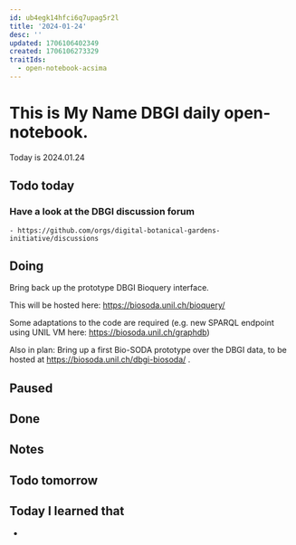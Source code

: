 ```yaml
---
id: ub4egk14hfci6q7upag5r2l
title: '2024-01-24'
desc: ''
updated: 1706106402349
created: 1706106273329
traitIds:
  - open-notebook-acsima
---
```


# This is **My Name** DBGI daily open-notebook.

Today is 2024.01.24

## Todo today

### Have a look at the DBGI discussion forum
    - https://github.com/orgs/digital-botanical-gardens-initiative/discussions

###
###

## Doing
Bring back up the prototype DBGI Bioquery interface.

This will be hosted here: https://biosoda.unil.ch/bioquery/ 

Some adaptations to the code are required (e.g. new SPARQL endpoint using UNIL VM here: https://biosoda.unil.ch/graphdb)


Also in plan: Bring up a first Bio-SODA prototype over the DBGI data, to be hosted at https://biosoda.unil.ch/dbgi-biosoda/ .
## Paused

## Done

## Notes

## Todo tomorrow

###
###
###


## Today I learned that

- 